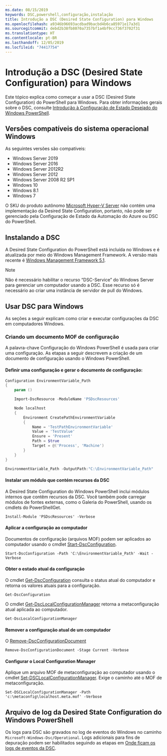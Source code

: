 ```yaml
---
ms.date: 08/15/2019
keywords: DSC,powershell,configuração,instalação
title: Introdução a DSC (Desired State Configuration) para Windows
ms.openlocfilehash: a9346b96693acdbad9bacbd4b6ca85971e17a3d1
ms.sourcegitcommit: debd2b38fb8070a7357bf1a4bf9cc736f3702f31
ms.translationtype: HT
ms.contentlocale: pt-BR
ms.lasthandoff: 12/05/2019
ms.locfileid: "74417754"
---
```

# <a name="get-started-with-desired-state-configuration-dsc-for-windows"></a>Introdução a DSC (Desired State Configuration) para Windows

Este tópico explica como começar a usar a DSC (Desired State Configuration) do PowerShell para Windows.
Para obter informações gerais sobre o DSC, consulte [Introdução à Configuração de Estado Desejado do Windows PowerShell](../overview/overview.md).

## <a name="supported-windows-operation-system-versions"></a>Versões compatíveis do sistema operacional Windows

As seguintes versões são compatíveis:

- Windows Server 2019
- Windows Server 2016
- Windows Server 2012R2
- Windows Server 2012
- Windows Server 2008 R2 SP1
- Windows 10
- Windows 8.1
- Windows 7

O SKU do produto autônomo [Microsoft Hyper-V Server](/windows-server/virtualization/hyper-v/hyper-v-server-2016) não contém uma implementação da Desired State Configuration, portanto, não pode ser gerenciado pela Configuração de Estado da Automação do Azure ou DSC do PowerShell.

## <a name="installing-dsc"></a>Instalando a DSC

A Desired State Configuration do PowerShell está incluída no Windows e é atualizada por meio do Windows Management Framework.
A versão mais recente é [Windows Management Framework 5.1](https://www.microsoft.com/en-us/download/details.aspx?id=54616).

> [!NOTE]
> Não é necessário habilitar o recurso “DSC-Service” do Windows Server para gerenciar um computador usando a DSC.
> Esse recurso só é necessário ao criar uma instância de servidor de pull do Windows.

## <a name="using-dsc-for-windows"></a>Usar DSC para Windows

As seções a seguir explicam como criar e executar configurações da DSC em computadores Windows.

### <a name="creating-a-configuration-mof-document"></a>Criando um documento MOF de configuração

A palavra-chave Configuração do Windows PowerShell é usada para criar uma configuração.
As etapas a seguir descrevem a criação de um documento de configuração usando o Windows PowerShell.

#### <a name="define-a-configuration-and-generate-the-configuration-document"></a>Definir uma configuração e gerar o documento de configuração:

```powershell
Configuration EnvironmentVariable_Path
{
    param ()

    Import-DscResource -ModuleName 'PSDscResources'

    Node localhost
    {
        Environment CreatePathEnvironmentVariable
        {
            Name = 'TestPathEnvironmentVariable'
            Value = 'TestValue'
            Ensure = 'Present'
            Path = $true
            Target = @('Process', 'Machine')
        }
    }
}

EnvironmentVariable_Path -OutputPath:"C:\EnvironmentVariable_Path"
```
#### <a name="install-a-module-containing-dsc-resources"></a>Instalar um módulo que contém recursos da DSC

A Desired State Configuration do Windows PowerShell inclui módulos internos que contêm recursos da DSC.
Você também pode carregar módulos de fontes externas, como o Galeria do PowerShell, usando os cmdlets do PowerShellGet.

`Install-Module 'PSDscResources' -Verbose`

#### <a name="apply-the-configuration-to-the-machine"></a>Aplicar a configuração ao computador

Documentos de configuração (arquivos MOF) podem ser aplicados ao computador usando o cmdlet [Start-DscConfiguration](/powershell/module/psdesiredstateconfiguration/start-dscconfiguration).

`Start-DscConfiguration -Path 'C:\EnvironmentVariable_Path' -Wait -Verbose`

#### <a name="get-the-current-state-of-the-configuration"></a>Obter o estado atual da configuração

O cmdlet [Get-DscConfiguration](/powershell/module/psdesiredstateconfiguration/get-dscconfiguration) consulta o status atual do computador e retorna os valores atuais para a configuração.

`Get-DscConfiguration`

O cmdlet [Get-DscLocalConfigurationManager](/powershell/module/psdesiredstateconfiguration/get-dscLocalConfigurationManager) retorna a metaconfiguração atual aplicada ao computador.

`Get-DscLocalConfigurationManager`

#### <a name="remove-the-current-configuration-from-a-machine"></a>Remover a configuração atual de um computador

O [Remove-DscConfigurationDocument](/powershell/module/psdesiredstateconfiguration/remove-dscconfigurationdocument)

`Remove-DscConfigurationDocument -Stage Current -Verbose`

#### <a name="configure-settings-in-local-configuration-manager"></a>Configurar o Local Configuration Manager

Aplique um arquivo MOF de metaconfiguração ao computador usando o cmdlet [Set-DSCLocalConfigurationManager](/powershell/module/PSDesiredStateConfiguration/Set-DscLocalConfigurationManager).
Exige o caminho até o MOF de metaconfiguração.

`Set-DSCLocalConfigurationManager -Path 'c:\metaconfig\localhost.meta.mof' -Verbose`

## <a name="windows-powershell-desired-state-configuration-log-files"></a>Arquivo de log da Desired State Configuration do Windows PowerShell

Os logs para DSC são gravados no log de eventos do Windows no caminho `Microsoft-Windows-Dsc/Operational`.
Logs adicionais para fins de depuração podem ser habilitados seguindo as etapas em [Onde ficam os logs de eventos da DSC](/powershell/scripting/dsc/troubleshooting/troubleshooting#where-are-dsc-event-logs).
